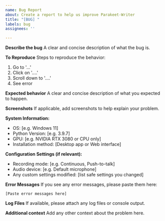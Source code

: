 ```yaml
---
name: Bug Report
about: Create a report to help us improve Parakeet-Writer
title: "[BUG] "
labels: bug
assignees: ''

---
```


**Describe the bug**
A clear and concise description of what the bug is.

**To Reproduce**
Steps to reproduce the behavior:
1. Go to '...'
2. Click on '....'
3. Scroll down to '....'
4. See error

**Expected behavior**
A clear and concise description of what you expected to happen.

**Screenshots**
If applicable, add screenshots to help explain your problem.

**System Information:**
 - OS: [e.g. Windows 11]
 - Python Version: [e.g. 3.9.7]
 - GPU: [e.g. NVIDIA RTX 3080 or CPU only]
 - Installation method: [Desktop app or Web interface]

**Configuration Settings (if relevant):**
- Recording mode: [e.g. Continuous, Push-to-talk]
- Audio device: [e.g. Default microphone]
- Any custom settings modified: [list safe settings you changed]

**Error Messages**
If you see any error messages, please paste them here:
```
[Paste error messages here]
```

**Log Files**
If available, please attach any log files or console output.

**Additional context**
Add any other context about the problem here. 